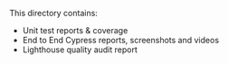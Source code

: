 This directory contains:
 * Unit test reports & coverage
 * End to End Cypress reports, screenshots and videos
 * Lighthouse quality audit report
